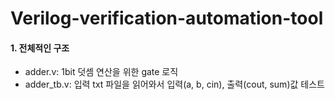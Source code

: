 # Verilog-verification-automation-tool

#### 1. 전체적인 구조
+ adder.v: 1bit 덧셈 연산을 위한 gate 로직
+ adder_tb.v: 입력 txt 파일을 읽어와서 입력(a, b, cin), 출력(cout, sum)값 테스트

